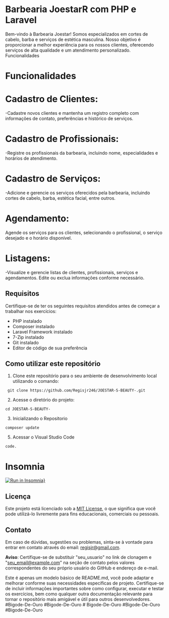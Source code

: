 # Barbearia JoestarR com PHP e Laravel

Bem-vindo à Barbearia Joestar! Somos especializados em cortes de cabelo, barba e serviços de estética masculina. Nosso objetivo é proporcionar a melhor experiência para os nossos clientes, oferecendo serviços de alta qualidade e um atendimento personalizado.
Funcionalidades



# Funcionalidades
# Cadastro de Clientes:
-Cadastre novos clientes e mantenha um registro completo com informações de contato, preferências e histórico de serviços.
# Cadastro de Profissionais:
-Registre os profissionais da barbearia, incluindo nome, especialidades e horários de atendimento.
# Cadastro de Serviços:
-Adicione e gerencie os serviços oferecidos pela barbearia, incluindo cortes de cabelo, barba, estética facial, entre outros.
# Agendamento:
Agende os serviços para os clientes, selecionando o profissional, o serviço desejado e o horário disponível.
# Listagens:
-Visualize e gerencie listas de clientes, profissionais, serviços e agendamentos.
Edite ou exclua informações conforme necessário.
## Requisitos

Certifique-se de ter os seguintes requisitos atendidos antes de começar a trabalhar nos exercícios:

- PHP instalado
- Composer instalado
- Laravel Framework instalado
- 7-Zip instalado
- Git instalado
- Editor de código de sua preferência

## Como utilizar este repositório

1. Clone este repositório para o seu ambiente de desenvolvimento local utilizando o comando:
```
 git clone https://github.com/Regisjr246/JOESTAR-S-BEAUTY-.git
```
2. Acesse o diretório do projeto:
```
cd JOESTAR-S-BEAUTY-
```
3. Inicializando o Repositorio 
```
composer update
```

5. Acessar o Visual Studio Code
```
code.
```
# Insomnia 

[![Run in Insomnia}](https://insomnia.rest/images/run.svg)](https://insomnia.rest/run/?label=Joestar-BACK&uri=https%3A%2F%2Fraw.githubusercontent.com%2FRegisjr246%2FJOESTAR-S-BEAUTY-%2Fmain%2FInsomnia%2520PRC-PROJETO%2520CLAUDIO)

## Licença

Este projeto está licenciado sob a [MIT License](LICENSE), o que significa que você pode utilizá-lo livremente para fins educacionais, comerciais ou pessoais.

## Contato

Em caso de dúvidas, sugestões ou problemas, sinta-se à vontade para entrar em contato através do email: regisjr@gmail.com.

**Aviso**: Certifique-se de substituir "seu_usuario" no link de clonagem e "seu_email@example.com" na seção de contato pelos valores correspondentes do seu próprio usuário do GitHub e endereço de e-mail.

Este é apenas um modelo básico de README.md, você pode adaptar e melhorar conforme suas necessidades específicas de projeto. Certifique-se de incluir informações importantes sobre como configurar, executar e testar os exercícios, bem como qualquer outra documentação relevante para tornar o repositório mais amigável e útil para outros desenvolvedores.
# B i g o d e - D e - O u r o  
 # B i g o d e - D e - O u r o  
 #   B i g o d e - D e - O u r o  
 # B i g o d e - D e - O u r o  
 # B i g o d e - D e - O u r o  
 